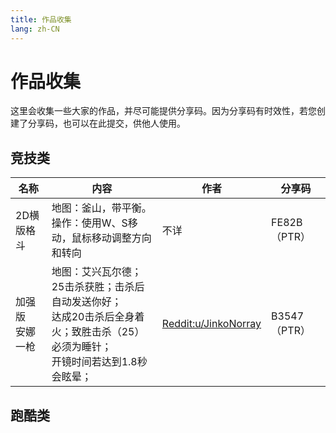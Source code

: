 ```yaml
---
title: 作品收集
lang: zh-CN
---
```


# 作品收集

这里会收集一些大家的作品，并尽可能提供分享码。因为分享码有时效性，若您创建了分享码，也可以在此提交，供他人使用。

## 竞技类

| 名称 | 内容 | 作者 | 分享码 |
| --- | ---- | --- | ----- |
| 2D横版格斗 | 地图：釜山，带平衡。<br>操作：使用W、S移动，鼠标移动调整方向和转向 | 不详 | FE82B（PTR） |
| 加强版<br>安娜一枪 | 地图：艾兴瓦尔德；25击杀获胜；击杀后自动发送你好；<br>达成20击杀后全身着火；致胜击杀（25）必须为睡针；<br>开镜时间若达到1.8秒会眩晕；| [Reddit:u/JinkoNorray](https://www.reddit.com/user/JinkoNorray) | B3547（PTR） |

## 跑酷类
